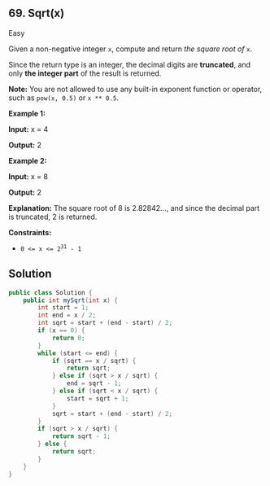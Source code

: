 ## 69\. Sqrt(x)

Easy

Given a non-negative integer `x`, compute and return _the square root of_ `x`.

Since the return type is an integer, the decimal digits are **truncated**, and only **the integer part** of the result is returned.

**Note:** You are not allowed to use any built-in exponent function or operator, such as `pow(x, 0.5)` or `x ** 0.5`.

**Example 1:**

**Input:** x = 4

**Output:** 2 

**Example 2:**

**Input:** x = 8

**Output:** 2

**Explanation:** The square root of 8 is 2.82842..., and since the decimal part is truncated, 2 is returned.

**Constraints:**

*   <code>0 <= x <= 2<sup>31</sup> - 1</code>

## Solution

```java
public class Solution {
    public int mySqrt(int x) {
        int start = 1;
        int end = x / 2;
        int sqrt = start + (end - start) / 2;
        if (x == 0) {
            return 0;
        }
        while (start <= end) {
            if (sqrt == x / sqrt) {
                return sqrt;
            } else if (sqrt > x / sqrt) {
                end = sqrt - 1;
            } else if (sqrt < x / sqrt) {
                start = sqrt + 1;
            }
            sqrt = start + (end - start) / 2;
        }
        if (sqrt > x / sqrt) {
            return sqrt - 1;
        } else {
            return sqrt;
        }
    }
}
```